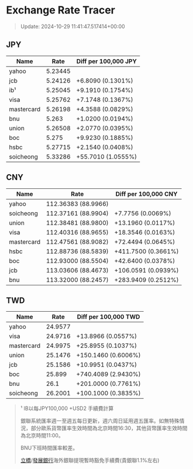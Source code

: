# Exchange Rate Tracer

> Update: 2024-10-29 11:41:47.517414+00:00

## JPY

| Name       |    Rate | Diff per 100,000 JPY   |
|------------|---------|------------------------|
| yahoo      | 5.23445 |                        |
| jcb        | 5.24126 | +6.8090 (0.1301%)      |
| ib¹        | 5.25045 | +9.1910 (0.1754%)      |
| visa       | 5.25762 | +7.1748 (0.1367%)      |
| mastercard | 5.26198 | +4.3588 (0.0829%)      |
| bnu        | 5.263   | +1.0200 (0.0194%)      |
| union      | 5.26508 | +2.0770 (0.0395%)      |
| boc        | 5.275   | +9.9230 (0.1885%)      |
| hsbc       | 5.27715 | +2.1540 (0.0408%)      |
| soicheong  | 5.33286 | +55.7010 (1.0555%)     |

## CNY

| Name       | Rate                | Diff per 100,000 CNY   |
|------------|---------------------|------------------------|
| yahoo      | 112.36383	(88.9966) |                        |
| soicheong  | 112.37161	(88.9904) | +7.7756 (0.0069%)      |
| union      | 112.38481	(88.9800) | +13.1960 (0.0117%)     |
| visa       | 112.40316	(88.9655) | +18.3546 (0.0163%)     |
| mastercard | 112.47561	(88.9082) | +72.4494 (0.0645%)     |
| hsbc       | 112.88736	(88.5839) | +411.7500 (0.3661%)    |
| boc        | 112.93000	(88.5504) | +42.6400 (0.0378%)     |
| jcb        | 113.03606	(88.4673) | +106.0591 (0.0939%)    |
| bnu        | 113.32000	(88.2457) | +283.9409 (0.2512%)    |

## TWD

| Name       |    Rate | Diff per 100,000 TWD   |
|------------|---------|------------------------|
| yahoo      | 24.9577 |                        |
| visa       | 24.9716 | +13.8966 (0.0557%)     |
| mastercard | 24.9975 | +25.8955 (0.1037%)     |
| union      | 25.1476 | +150.1460 (0.6006%)    |
| jcb        | 25.1586 | +10.9951 (0.0437%)     |
| boc        | 25.899  | +740.4089 (2.9430%)    |
| bnu        | 26.1    | +201.0000 (0.7761%)    |
| soicheong  | 26.2001 | +100.1000 (0.3835%)    |


> ¹ IB以每JPY100,000 +USD2 手續費計算
>
> 銀聯系統匯率週一至週五每日更新，週六周日延用週五匯率。如無特殊情況，部分歐系貨幣匯率生效時間為北京時間16:30，其他貨幣匯率生效時間為北京時間11:00。
>
> BNU下班時間匯率較差。
>
> [立橋](https://www.wlbank.com.mo/uploads/ueditor/file/20181211/1544536513900230.pdf)/[發展銀行](https://www.mdb.com.mo/Service_Charges_20230728.pdf)海外銀聯提現暫時豁免手續費(貴銀聯1.1%左右)

